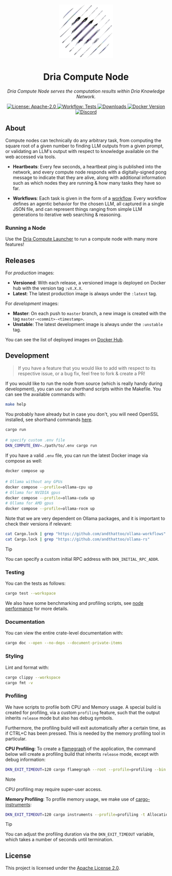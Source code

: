 <p align="center">
  <img src="https://raw.githubusercontent.com/firstbatchxyz/.github/refs/heads/master/branding/dria-logo-square.svg" alt="logo" width="168">
</p>

<p align="center">
  <h1 align="center">
    Dria Compute Node
  </h1>
  <p align="center">
    <i>Dria Compute Node serves the computation results within Dria Knowledge Network.</i>
  </p>
</p>

<p align="center">
    <a href="https://opensource.org/license/apache-2-0" target="_blank">
        <img alt="License: Apache-2.0" src="https://img.shields.io/badge/license-Apache%202.0-7CB9E8.svg">
    </a>
    <a href="./.github/workflows/test.yml" target="_blank">
        <img alt="Workflow: Tests" src="https://github.com/firstbatchxyz/dkn-compute-node/actions/workflows/tests.yml/badge.svg?branch=master">
    </a>
    <a href="https://github.com/firstbatchxyz/dkn-compute-node/releases" target="_blank">
        <img alt="Downloads" src="https://img.shields.io/github/downloads/firstbatchxyz/dkn-compute-node/total?logo=github&logoColor=%23F2FFEE&color=%2332C754">
    </a>
    <a href="https://hub.docker.com/repository/docker/firstbatch/dkn-compute-node/general" target="_blank">
        <img alt="Docker Version" src="https://img.shields.io/docker/v/firstbatch/dkn-compute-node?logo=Docker&label=image&color=2496ED&sort=semver">
    </a>
    <a href="https://discord.gg/dria" target="_blank">
        <img alt="Discord" src="https://dcbadge.vercel.app/api/server/dria?style=flat">
    </a>
</p>

## About

Compute nodes can technically do any arbitrary task, from computing the square root of a given number to finding LLM outputs from a given prompt, or validating an LLM's output with respect to knowledge available on the web accessed via tools.

- **Heartbeats**: Every few seconds, a heartbeat ping is published into the network, and every compute node responds with a digitally-signed pong message to indicate that they are alive, along with additional information such as which nodes they are running & how many tasks they have so far.

- **Workflows**: Each task is given in the form of a [workflow](https://github.com/andthattoo/ollama-workflows). Every workflow defines an agentic behavior for the chosen LLM, all captured in a single JSON file, and can represent things ranging from simple LLM generations to iterative web searching & reasoning.

### Running a Node

Use the [Dria Compute Launcher](https://github.com/firstbatchxyz/dkn-compute-launcher/) to run a compute node with many more features!

## Releases

For _production_ images:

- **Versioned**: With each release, a versioned image is deployed on Docker hub with the version tag `:vX.X.X`.
- **Latest**: The latest production image is always under the `:latest` tag.

For _development_ images:

- **Master**: On each push to `master` branch, a new image is created with the tag `master-<commit>-<timestamp>`.
- **Unstable**: The latest development image is always under the `:unstable` tag.

You can see the list of deployed images on [Docker Hub](https://hub.docker.com/orgs/firstbatch/members).

## Development

> If you have a feature that you would like to add with respect to its respective issue, or a bug fix, feel free to fork & create a PR!

If you would like to run the node from source (which is really handy during development), you can use our shorthand scripts within the Makefile. You can see the available commands with:

```sh
make help
```

You probably have already but in case you don't, you will need OpenSSL installed, see shorthand commands [here](https://github.com/sfackler/rust-openssl/issues/855#issuecomment-450057552).

```sh
cargo run

# specify custom .env file
DKN_COMPUTE_ENV=./path/to/.env cargo run
```

If you have a valid `.env` file, you can run the latest Docker image via compose as well:

```sh
docker compose up

# Ollama without any GPUs
docker compose --profile=ollama-cpu up
# Ollama for NVIDIA gpus
docker compose --profile=ollama-cuda up
# Ollama for AMD gpus
docker compose --profile=ollama-rocm up
```

Note that we are very dependent on Ollama packages, and it is important to check their versions if relevant:

```sh
cat Cargo.lock | grep "https://github.com/andthattoo/ollama-workflows"
cat Cargo.lock | grep "https://github.com/andthattoo/ollama-rs"
```

> [!TIP]
>
> You can specify a custom initial RPC address with `DKN_INITIAL_RPC_ADDR`.

### Testing

You can the tests as follows:

```sh
cargo test --workspace
```

We also have some benchmarking and profiling scripts, see [node performance](./docs/NODE_PERFORMANCE.md) for more details.

### Documentation

You can view the entire crate-level documentation with:

```sh
cargo doc --open --no-deps --document-private-items
```

### Styling

Lint and format with:

```sh
cargo clippy --workspace
cargo fmt -v
```

### Profiling

We have scripts to profile both CPU and Memory usage. A special build is created for profiling, via a custom `profiling` feature, such that the output inherits `release` mode but also has debug symbols.

Furthermore, the profiling build will exit automatically after a certain time, as if CTRL+C has been pressed. This is needed by the memory profiling tool in particular.

**CPU Profiling**: To create a [flamegraph](https://crates.io/crates/flamegraph) of the application, the command below will create a profiling build that inherits `release` mode, except with debug information:

```sh
DKN_EXIT_TIMEOUT=120 cargo flamegraph --root --profile=profiling --bin dkn-compute
```

> [!NOTE]
>
> CPU profiling may require super-user access.

**Memory Profiling**: To profile memory usage, we make use of [cargo-instruments](https://crates.io/crates/cargo-instruments):

```sh
DKN_EXIT_TIMEOUT=120 cargo instruments --profile=profiling -t Allocations --bin dkn-compute
```

> [!TIP]
>
> You can adjust the profiling duration via the `DKN_EXIT_TIMEOUT` variable, which takes a number of seconds until termination.

## License

This project is licensed under the [Apache License 2.0](https://opensource.org/license/Apache-2.0).
